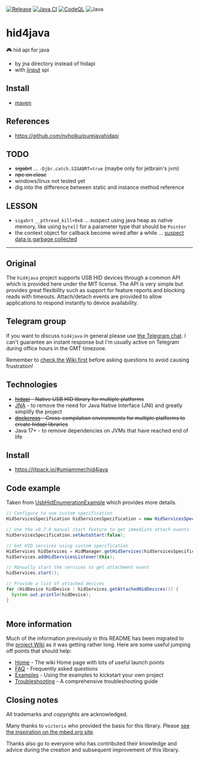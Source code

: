 [![Release](https://jitpack.io/v/umjammer/hid4java.svg)](https://jitpack.io/#umjammer/hid4java)
[![Java CI](https://github.com/umjammer/hid4java/actions/workflows/maven.yml/badge.svg)](https://github.com/umjammer/hid4java/actions/workflows/maven.yml)
[![CodeQL](https://github.com/umjammer/hid4java/actions/workflows/codeql-analysis.yml/badge.svg)](https://github.com/umjammer/hid4java/actions/workflows/codeql-analysis.yml)
![Java](https://img.shields.io/badge/Java-17-b07219)

# hid4java

🎮 hid api for java

 - by jna directory instead of hidapi
 - with [jinput](https://github.com/umjammer/jinput) spi

## Install

 * [maven](https://jitpack.io/#umjammer/hid4java)

## References

 * https://github.com/nyholku/purejavahidapi

## TODO

 * ~~sigabrt~~ ... `-Djbr.catch.SIGABRT=true` (maybe only for jetbrain's jvm)
 * ~~npe on close~~
 * windows/linux not tested yet
 * dig into the difference between static and instance method reference

## LESSON

 * `sigabrt` `__pthread_kill+0x8` ... suspect using java heap as native memory, like using `byte[]` for a parameter type that should be `Pointer`
 * the context object for callback become wired after a while ... [suspect data is garbage collected](https://github.com/umjammer/hid4java/issues/1#issuecomment-1783940125)

---

## Original

The `hid4java` project supports USB HID devices through a common API which is provided here under the MIT license. The API is very simple but provides great flexibility such as support for feature reports and blocking reads with timeouts. Attach/detach events are provided to allow applications to respond instantly to device availability.

## Telegram group

If you want to discuss `hid4java` in general please use [the Telegram chat](https://t.me/joinchat/CtU4ZBltWCAFBAjwM5KLLw). I can't guarantee
an instant response but I'm usually active on Telegram during office hours in the GMT timezone.

Remember to [check the Wiki first](https://github.com/gary-rowe/hid4java/wiki/Home) before asking questions to avoid causing frustration!

## Technologies

* ~~[hidapi](https://github.com/libusb/hidapi) - Native USB HID library for multiple platforms~~
* [JNA](https://github.com/twall/jna) - to remove the need for Java Native Interface (JNI) and greatly simplify the project
* ~~[dockcross](https://github.com/dockcross/dockcross) - Cross-compilation environments for multiple platforms to create hidapi libraries~~
* Java 17+ - to remove dependencies on JVMs that have reached end of life

## Install

* https://jitpack.io/#umjammer/hid4java

## Code example

Taken from [UsbHidEnumerationExample](https://github.com/gary-rowe/hid4java/blob/develop/src/test/java/org/hid4java/examples/UsbHidEnumerationExample.java) which
provides more details. 

```java
// Configure to use custom specification
HidServicesSpecification hidServicesSpecification = new HidServicesSpecification();

// Use the v0.7.0 manual start feature to get immediate attach events
hidServicesSpecification.setAutoStart(false);

// Get HID services using custom specification
HidServices hidServices = HidManager.getHidServices(hidServicesSpecification);
hidServices.addHidServicesListener(this);

// Manually start the services to get attachment event
hidServices.start();

// Provide a list of attached devices
for (HidDevice hidDevice : hidServices.getAttachedHidDevices()) {
  System.out.println(hidDevice);
}
    
```

## More information

Much of the information previously in this README has been migrated to the [project Wiki](https://github.com/gary-rowe/hid4java/wiki/Home) as it was getting rather long. Here are some useful jumping off points that should help:

* [Home](https://github.com/gary-rowe/hid4java/wiki/Home) - The wiki Home page with lots of useful launch points
* [FAQ](https://github.com/gary-rowe/hid4java/wiki/FAQ) - Frequently asked questions
* [Examples](https://github.com/gary-rowe/hid4java/wiki/Examples) - Using the examples to kickstart your own project
* [Troubleshooting](https://github.com/gary-rowe/hid4java/wiki/Troubleshooting) - A comprehensive troubleshooting guide

## Closing notes

All trademarks and copyrights are acknowledged.

Many thanks to `victorix` who provided the basis for this library. Please [see the inspiration on the mbed.org site](http://developer.mbed.org/cookbook/USBHID-bindings-).

Thanks also go to everyone who has contributed their knowledge and advice during the creation and subsequent improvement of this library.

